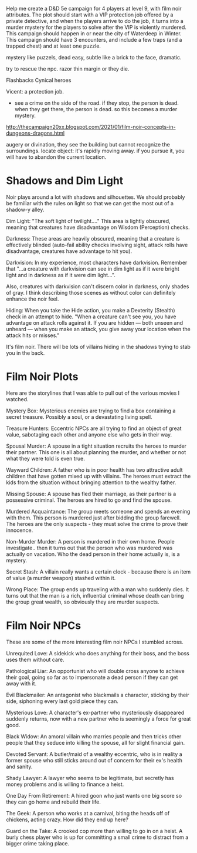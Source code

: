 Help me create a D&D 5e campaign for 4 players at level 9, with film noir attributes. The plot should start with a VIP protection job offered by a private detective, and when the players arrive to do the job, it turns into a murder mystery for the players to solve after the VIP is violently murdered. This campaign should happen in or near the city of Waterdeep in Winter. This campaign should have 3 encounters, and include a few traps (and a trapped chest) and at least one puzzle.


mystery like puzzels, dead easy, subtle like a brick to the face, dramatic.

try to rescue the npc. razor thin margin or they die.

Flashbacks
Cynical heroes

Vicent: a protection job.
- see a crime on the side of the road. if they stop, the person is dead.
when they get there, the person is dead.
so this becomes a murder mystery.

http://thecampaign20xx.blogspot.com/2021/01/film-noir-concepts-in-dungeons-dragons.html


augery or divination, they see the building but cannot recognize the surroundings. 
locate object: it's rapidly moving away. if you pursue it, you will have to abandon the current location.

# Shadows and Dim Light

Noir plays around a lot with shadows and silhouettes. We should probably be familiar with the rules on light so that we can get the most out of a shadow-y alley.

Dim Light: "The soft light of twilight...." This area is lightly obscured, meaning that creatures have disadvantage on Wisdom (Perception) checks.

Darkness: These areas are heavily obscured, meaning that a creature is effectively blinded (auto-fail ability checks involving sight, attack rolls have disadvantage, creatures have advantage to hit you).

Darkvision: In my experience, most characters have darkvision. Remember that "...a creature with darkvision can see in dim light as if it were bright light and in darkness as if it were dim light...". 

Also, creatures with darkvision can't discern color in darkness, only shades of gray. I think describing those scenes as without color can definitely enhance the noir feel.

Hiding: When you take the Hide action, you make a Dexterity (Stealth) check in an attempt to hide. "When a creature can't see you, you have advantage on attack rolls against it. If you are hidden — both unseen and unheard — when you make an attack, you give away your location when the attack hits or misses."

It's film noir. There will be lots of villains hiding in the shadows trying to stab you in the back.

# Film Noir Plots

Here are the storylines that I was able to pull out of the various movies I watched.

Mystery Box: Mysterious enemies are trying to find a box containing a secret treasure. Possibly a soul, or a devastating living spell.

Treasure Hunters: Eccentric NPCs are all trying to find an object of great value, sabotaging each other and anyone else who gets in their way.

Spousal Murder: A spouse in a tight situation recruits the heroes to murder their partner. This one is all about planning the murder, and whether or not what they were told is even true.

Wayward Children: A father who is in poor health has two attractive adult children that have gotten mixed up with villains. The heroes must extract the kids from the situation without bringing attention to the wealthy father.

Missing Spouse: A spouse has fled their marriage, as their partner is a possessive criminal. The heroes are hired to go and find the spouse.

Murdered Acquaintance: The group meets someone and spends an evening with them. This person is murdered just after bidding the group farewell. The heroes are the only suspects - they must solve the crime to prove their innocence.

Non-Murder Murder: A person is murdered in their own home. People investigate.. then it turns out that the person who was murdered was actually on vacation. Who the dead person in their home actually is, is a mystery.

Secret Stash: A villain really wants a certain clock - because there is an item of value (a murder weapon) stashed within it.

Wrong Place: The group ends up traveling with a man who suddenly dies. It turns out that the man is a rich, influential criminal whose death can bring the group great wealth, so obviously they are murder suspects.


# Film Noir NPCs

These are some of the more interesting film noir NPCs I stumbled across. 

Unrequited Love: A sidekick who does anything for their boss, and the boss uses them without care.

Pathological Liar: An opportunist who will double cross anyone to achieve their goal, going so far as to impersonate a dead person if they can get away with it.

Evil Blackmailer: An antagonist who blackmails a character, sticking by their side, siphoning every last gold piece they can.

Mysterious Love: A character's ex-partner who mysteriously disappeared suddenly returns, now with a new partner who is seemingly a force for great good.

Black Widow: An amoral villain who marries people and then tricks other people that they seduce into killing the spouse, all for slight financial gain.

Devoted Servant: A butler/maid of a wealthy eccentric, who is in reality a former spouse who still sticks around out of concern for their ex's health and sanity.

Shady Lawyer: A lawyer who seems to be legitimate, but secretly has money problems and is willing to finance a heist. 

One Day From Retirement: A hired goon who just wants one big score so they can go home and rebuild their life.

The Geek: A person who works at a carnival, biting the heads off of chickens, acting crazy. How did they end up here?

Guard on the Take: A crooked cop more than willing to go in on a heist. A burly chess player who is up for committing a small crime to distract from a bigger crime taking place.

